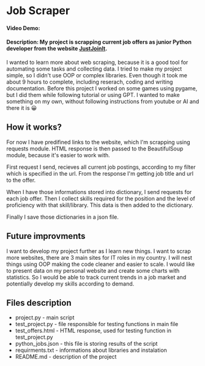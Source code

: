 # Job Scraper

#### Video Demo: <URL HERE>

#### Description: My project is scrapping current job offers as junior Python developer from the website [JustJoinIt](https://justjoin.it/).

I wanted to learn more about web scraping, because it is a good tool for automating some tasks and collecting data. I tried to make my project simple, so I didn't use OOP or complex libraries. Even though it took me about 9 hours to complete, including reserach, coding and writing documentation. Before this project I worked on some games using pygame, but I did them while following tutorial or using GPT. I wanted to make something on my own, without following instructions from youtube or AI and there it is 😀

## How it works?

For now I have predifined links to the website, which I'm scrapping using requests module.
HTML response is then passed to the BeautifulSoup module, because it's easier to work with.

First request I send, recieves all current job postings, according to my filter which is specified in the url.
From the response I'm getting job title and url to the offer.

When I have those informations stored into dictionary, I send requests for each job offer.
Then I collect skills required for the position and the level of proficiency with that skill/library.
This data is then added to the dictionary.

Finally I save those dictionaries in a json file.

## Future improvments

I want to develop my project further as I learn new things.
I want to scrap more websites, there are 3 main sites for IT roles in my country.
I will nest things using OOP making the code cleaner and easier to scale.
I would like to present data on my personal website and create some charts with statistics. So I would be able to track current trends in a job market and potentially develop my skills according to demand.

## Files description

- project.py - main script
- test_project.py - file responsible for testing functions in main file
- test_offers.html - HTML response, used for testing function in test_project.py
- python_jobs.json - this file is storing results of the script
- requirments.txt - informations about libraries and instalation
- README.md - description of the project
